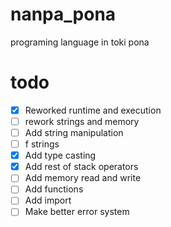 # nanpa_pona
programing language in toki pona

# todo
- [x] Reworked runtime and execution
- [ ] rework strings and memory
- [ ] Add string manipulation
- [ ] f strings
- [x] Add type casting
- [x] Add rest of stack operators
- [ ] Add memory read and write
- [ ] Add functions
- [ ] Add import
- [ ] Make better error system